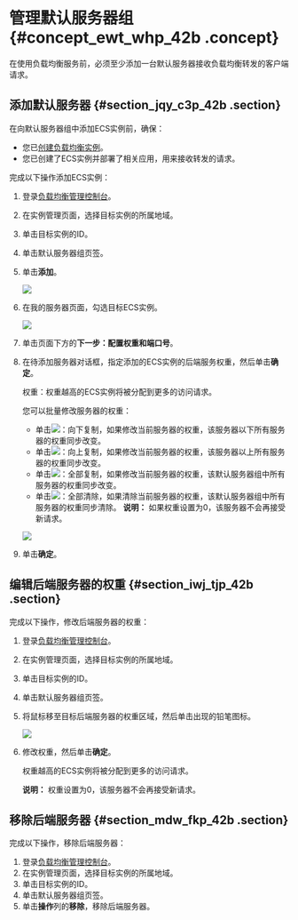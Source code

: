 # 管理默认服务器组 {#concept_ewt_whp_42b .concept}

在使用负载均衡服务前，必须至少添加一台默认服务器接收负载均衡转发的客户端请求。

## 添加默认服务器 {#section_jqy_c3p_42b .section}

在向默认服务器组中添加ECS实例前，确保：

-   您已[创建负载均衡实例](intl.zh-CN/历史文档/用户指南（旧版控制台）/负载均衡实例/创建实例.md#)。
-   您已创建了ECS实例并部署了相关应用，用来接收转发的请求。

完成以下操作添加ECS实例：

1.  登录[负载均衡管理控制台](https://slb.console.aliyun.com/slb/)。
2.  在实例管理页面，选择目标实例的所属地域。
3.  单击目标实例的ID。
4.  单击默认服务器组页签。
5.  单击**添加**。

    ![](http://static-aliyun-doc.oss-cn-hangzhou.aliyuncs.com/assets/img/15669/15595400957365_zh-CN.png)

6.  在我的服务器页面，勾选目标ECS实例。

    ![](http://static-aliyun-doc.oss-cn-hangzhou.aliyuncs.com/assets/img/15669/15595400957367_zh-CN.png)

7.  单击页面下方的**下一步：配置权重和端口号**。
8.  在待添加服务器对话框，指定添加的ECS实例的后端服务权重，然后单击**确定**。

    权重：权重越高的ECS实例将被分配到更多的访问请求。

    您可以批量修改服务器的权重：

    -   单击![](http://static-aliyun-doc.oss-cn-hangzhou.aliyuncs.com/assets/img/15670/155954009511116_zh-CN.png)：向下复制，如果修改当前服务器的权重，该服务器以下所有服务器的权重同步改变。
    -   单击![](http://static-aliyun-doc.oss-cn-hangzhou.aliyuncs.com/assets/img/15670/155954009511119_zh-CN.png)：向上复制，如果修改当前服务器的权重，该服务器以上所有服务器的权重同步改变。
    -   单击![](http://static-aliyun-doc.oss-cn-hangzhou.aliyuncs.com/assets/img/15670/155954009511120_zh-CN.png)：全部复制，如果修改当前服务器的权重，该默认服务器组中所有服务器的权重同步改变。
    -   单击![](http://static-aliyun-doc.oss-cn-hangzhou.aliyuncs.com/assets/img/15670/155954009511121_zh-CN.png)：全部清除，如果清除当前服务器的权重，该默认服务器组中所有服务器的权重同步清除。
    **说明：** 如果权重设置为0，该服务器不会再接受新请求。

    ![](http://static-aliyun-doc.oss-cn-hangzhou.aliyuncs.com/assets/img/15669/155954009511124_zh-CN.png)

9.  单击**确定**。

## 编辑后端服务器的权重 {#section_iwj_tjp_42b .section}

完成以下操作，修改后端服务器的权重：

1.  登录[负载均衡管理控制台](https://slb.console.aliyun.com/slb/)。
2.  在实例管理页面，选择目标实例的所属地域。
3.  单击目标实例的ID。
4.  单击默认服务器组页签。
5.  将鼠标移至目标后端服务器的权重区域，然后单击出现的铅笔图标。

    ![](http://static-aliyun-doc.oss-cn-hangzhou.aliyuncs.com/assets/img/16425/15595400957470_zh-CN.png)

6.  修改权重，然后单击**确定**。

    权重越高的ECS实例将被分配到更多的访问请求。

    **说明：** 权重设置为0，该服务器不会再接受新请求。


## 移除后端服务器 {#section_mdw_fkp_42b .section}

完成以下操作，移除后端服务器：

1.  登录[负载均衡管理控制台](https://slb.console.aliyun.com/slb/)。
2.  在实例管理页面，选择目标实例的所属地域。
3.  单击目标实例的ID。
4.  单击默认服务器组页签。
5.  单击**操作**列的**移除**，移除后端服务器。

